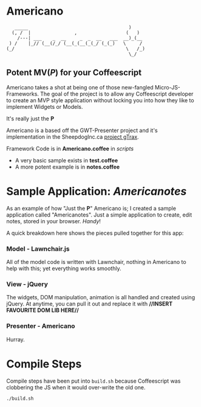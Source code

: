 # Americano

    
       _____                                     )
      (, /  |                ,                  (   )
        /---| ___    _  __     _  _  __   ___  __)_(__
     ) /    |_// (__(/_/ (__(_(__(_(_/ (_(_)   \     /
    (_/                                         \   /_)
                                                 \_/

## Potent MV(*P*) for your Coffeescript

Americano takes a shot at being one of those new-fangled Micro-JS-Frameworks. The goal of the project is to allow any Coffeescript developer to create an MVP style application without locking you into how they like to implement Widgets or Models.

It's really just the **P**

Americano is a based off the GWT-Presenter project and it's implementation in the SheepdogInc.ca [project gTrax](http://app.gtraxapp.com/). 

Framework Code is in **Americano.coffee** in *scripts*

 - A very basic sample exists in **test.coffee**
 - A more potent example is in **notes.coffee**
 
# Sample Application: *Americanotes* #

As an example of how "Just the **P**" Americano is; I created a sample application called "Americanotes". Just a simple application to create, edit notes, stored in your browser. *Handy*!

A quick breakdown here shows the pieces pulled together for this app:

### Model - Lawnchair.js ###

All of the model code is written with Lawnchair, nothing in Americano to help with this; yet everything works smoothly.

### View - jQuery ###

The widgets, DOM manipulation, animation is all handled and created using jQuery. At anytime, you can pull it out and replace it with **//INSERT FAVOURITE DOM LIB HERE//**

### Presenter - Americano ###

Hurray.

# Compile Steps

Compile steps have been put into `build.sh` because Coffeescript was clobbering the JS when it would over-write the old one.

    ./build.sh
